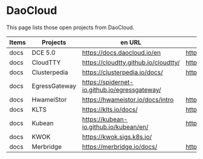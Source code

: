 # DaoCloud

This page lists those open projects from DaoCloud.

| Items | Projects      | en URL                                        | zh URL                                                      |
| ----- | ------------- | --------------------------------------------- | ----------------------------------------------------------- |
| docs  | DCE 5.0       | https://docs.daocloud.io/en                   | https://docs.daocloud.io/                                   |
| docs  | CloudTTY      | https://cloudtty.github.io/cloudtty/          | https://github.com/cloudtty/cloudtty/blob/main/README_zh.md |
| docs  | Clusterpedia  | https://clusterpedia.io/docs/                 | https://clusterpedia.io/zh-cn/docs/                         |
| docs  | EgressGateway | https://spidernet-io.github.io/egressgateway/ |                                                             |
| docs  | HwameiStor    | https://hwameistor.io/docs/intro              | https://hwameistor.io/cn/docs/intro                         |
| docs  | KLTS          | https://klts.io/docs/                         | https://klts.io/zh/docs/                                    |
| docs  | Kubean        | https://kubean-io.github.io/kubean/en/        | https://kubean-io.github.io/kubean/zh/                      |
| docs  | KWOK          | https://kwok.sigs.k8s.io/                     |                                                             |
| docs  | Merbridge     | https://merbridge.io/docs/                    | https://merbridge.io/zh/docs/                               |
